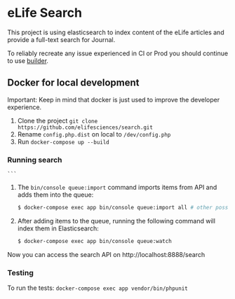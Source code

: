 # eLife Search

This project is using elasticsearch to index content of the eLife articles and provide a full-text search for Journal.

To reliably recreate any issue experienced in CI or Prod you should continue to use [builder](https://github.com/elifesciences/builder).

## Docker for local development

Important: Keep in mind that docker is just used to improve the developer experience.

1. Clone the project `git clone https://github.com/elifesciences/search.git`
2. Rename `config.php.dist` on local to `/dev/config.php`
3. Run `docker-compose up --build`

### Running search

    ```

1. The `bin/console queue:import` command imports items from API and adds them into the queue:
    ```bash
    $ docker-compose exec app bin/console queue:import all # other possible values can be found in src/Search/Gearman/Command/ImportCommand.php
    ```

2. After adding items to the queue, running the following command will index them in Elasticsearch:
    ```bash
    $ docker-compose exec app bin/console queue:watch
    ```

Now you can access the search API on http://localhost:8888/search

### Testing

To run the tests: `docker-compose exec app vendor/bin/phpunit`
